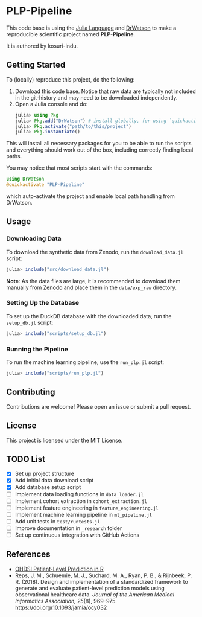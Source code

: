 # PLP-Pipeline

This code base is using the [Julia Language](https://julialang.org/) and [DrWatson](https://juliadynamics.github.io/DrWatson.jl/stable/) to make a reproducible scientific project named **PLP-Pipeline**.

It is authored by kosuri-indu.

## Getting Started

To (locally) reproduce this project, do the following:

1. Download this code base. Notice that raw data are typically not included in the git-history and may need to be downloaded independently.
2. Open a Julia console and do:
   ```julia
   julia> using Pkg
   julia> Pkg.add("DrWatson") # install globally, for using `quickactivate`
   julia> Pkg.activate("path/to/this/project")
   julia> Pkg.instantiate()
   ```

This will install all necessary packages for you to be able to run the scripts and everything should work out of the box, including correctly finding local paths.

You may notice that most scripts start with the commands:
```julia
using DrWatson
@quickactivate "PLP-Pipeline"
```
which auto-activate the project and enable local path handling from DrWatson.

## Usage

### Downloading Data

To download the synthetic data from Zenodo, run the `download_data.jl` script:
```julia
julia> include("src/download_data.jl")
```
**Note**: As the data files are large, it is recommended to download them manually from [Zenodo](https://zenodo.org/record/14674051) and place them in the `data/exp_raw` directory.

### Setting Up the Database

To set up the DuckDB database with the downloaded data, run the `setup_db.jl` script:
```julia
julia> include("scripts/setup_db.jl")
```

### Running the Pipeline

To run the machine learning pipeline, use the `run_plp.jl` script:
```julia
julia> include("scripts/run_plp.jl")
```

## Contributing

Contributions are welcome! Please open an issue or submit a pull request.

## License

This project is licensed under the MIT License.

## TODO List

- [x] Set up project structure
- [x] Add initial data download script
- [x] Add database setup script
- [ ] Implement data loading functions in `data_loader.jl`
- [ ] Implement cohort extraction in `cohort_extraction.jl`
- [ ] Implement feature engineering in `feature_engineering.jl`
- [ ] Implement machine learning pipeline in `ml_pipeline.jl`
- [ ] Add unit tests in `test/runtests.jl`
- [ ] Improve documentation in `_research` folder
- [ ] Set up continuous integration with GitHub Actions

## References

- [OHDSI Patient-Level Prediction in R](https://ohdsi.github.io/PatientLevelPrediction/)
- Reps, J. M., Schuemie, M. J., Suchard, M. A., Ryan, P. B., & Rijnbeek, P. R. (2018). Design and implementation of a standardized framework to generate and evaluate patient-level prediction models using observational healthcare data. *Journal of the American Medical Informatics Association, 25*(8), 969–975. https://doi.org/10.1093/jamia/ocy032